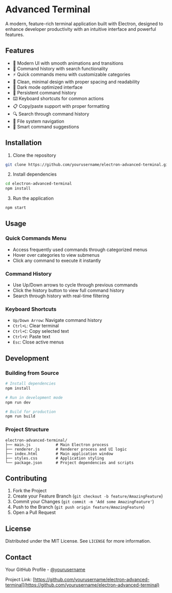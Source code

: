 # Advanced Terminal

A modern, feature-rich terminal application built with Electron, designed to enhance developer productivity with an intuitive interface and powerful features.

## Features

- 🚀 Modern UI with smooth animations and transitions
- 📝 Command history with search functionality
- ⚡ Quick commands menu with customizable categories
- 🎨 Clean, minimal design with proper spacing and readability
- 🌙 Dark mode optimized interface
- 💾 Persistent command history
- ⌨️ Keyboard shortcuts for common actions
- 📋 Copy/paste support with proper formatting
- 🔍 Search through command history
- 📁 File system navigation
- 🎯 Smart command suggestions

## Installation

1. Clone the repository
```bash
git clone https://github.com/yourusername/electron-advanced-terminal.git
```

2. Install dependencies
```bash
cd electron-advanced-terminal
npm install
```

3. Run the application
```bash
npm start
```

## Usage

### Quick Commands Menu
- Access frequently used commands through categorized menus
- Hover over categories to view submenus
- Click any command to execute it instantly

### Command History
- Use Up/Down arrows to cycle through previous commands
- Click the history button to view full command history
- Search through history with real-time filtering

### Keyboard Shortcuts
- `Up/Down Arrow`: Navigate command history
- `Ctrl+L`: Clear terminal
- `Ctrl+C`: Copy selected text
- `Ctrl+V`: Paste text
- `Esc`: Close active menus

## Development

### Building from Source

```bash
# Install dependencies
npm install

# Run in development mode
npm run dev

# Build for production
npm run build
```

### Project Structure
```
electron-advanced-terminal/
├── main.js           # Main Electron process
├── renderer.js       # Renderer process and UI logic
├── index.html        # Main application window
├── styles.css        # Application styling
└── package.json      # Project dependencies and scripts
```

## Contributing

1. Fork the Project
2. Create your Feature Branch (`git checkout -b feature/AmazingFeature`)
3. Commit your Changes (`git commit -m 'Add some AmazingFeature'`)
4. Push to the Branch (`git push origin feature/AmazingFeature`)
5. Open a Pull Request

## License

Distributed under the MIT License. See `LICENSE` for more information.

## Contact

Your GitHub Profile - [@yourusername](https://github.com/yourusername)

Project Link: [https://github.com/yourusername/electron-advanced-terminal](https://github.com/yourusername/electron-advanced-terminal)